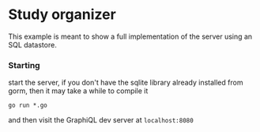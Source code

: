 # Study organizer

This example is meant to show a full implementation of the server using an SQL datastore. 

### Starting

start the server, if you don't have the sqlite library already installed from gorm, then it 
may take a while to compile it

```
go run *.go
```

and then visit the GraphiQL dev server at `localhost:8080`

